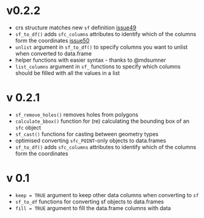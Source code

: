 
# v0.2.2

* crs structure matches new `sf` definition [issue49](https://github.com/dcooley/sfheaders/issues/49)
* `sf_to_df()` adds `sfc_columns` attributes to identify which of the columns form the coordinates [issue50](https://github.com/dcooley/sfheaders/issues/50)
* `unlist` argument in `sf_to_df()` to specify columns you want to unlist when converted to data.frame
* helper functions with easier syntax - thanks to @mdsumner
* `list_columns` argument in `sf_` functions to specify which columns should be filled with all the values in a list

# v 0.2.1

* `sf_remove_holes()` removes holes from polygons
* `calculate_bbox()` function for (re) calculating the bounding box of an `sfc` object
* `sf_cast()` functions for casting between geometry types
* optimised converting `sfc_POINT`-only objects to data.frames
* `sf_to_df()` adds `sfc_columns` attributes to identify which of the columns form the coordinates

# v 0.1

* `keep = TRUE` argument to keep other data columns when converting to `sf`
* `sf_to_df` functions for converting sf objects to data.frames
* `fill = TRUE` argument to fill the data.frame columns with data
